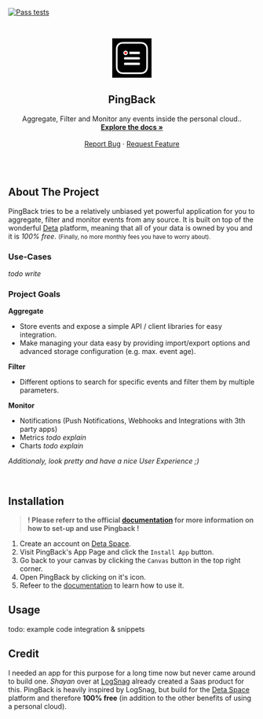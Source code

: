 [![Pass tests](https://github.com/MaximilianHeidenreich/PingBack/actions/workflows/on-pll-request.yml/badge.svg?branch=main)](https://github.com/MaximilianHeidenreich/PingBack/actions/workflows/on-pll-request.yml)

<!-- PROJECT LOGO -->
<br />
<p align="center">
  <a href="https://github.com/MaximilianHeidenreich/PingBack">
    <img src="https://github.com/MaximilianHeidenreich/PingBack/blob/main/assets/logo/v1_pingback-logo_ios@1024.png?raw=true" alt="PingBack Logo" width="80" height="80">
  </a>

<h2 align="center">PingBack</h2>

<p align="center">
    Aggregate, Filter and Monitor any events inside the personal cloud.</a>.
    <br />
    <a href="https://maximilianheidenreich.gitbook.io/pingback/"><strong>Explore the docs »</strong></a>
    <br />
    <br />
    <a href="https://github.com/MaximilianHeidenreich/PingBack/issues">Report Bug</a>
    ·
    <a href="https://github.com/MaximilianHeidenreich/PingBack/issues">Request Feature</a>
  </p>
</p>

<br><br>

<!-- ABOUT THE PROJECT -->

## About The Project

PingBack tries to be a relatively unbiased yet powerful application for you to aggregate, filter and monitor events from any source. It is built on top of the wonderful [Deta](https://deta.space) platform, meaning that all of your data is owned by you and it is *100% free*. <small>(Finally, no more monthly fees you have to worry about).</small>

### Use-Cases

*todo write*

### Project Goals

**Aggregate**
- Store events and expose a simple API / client libraries for easy integration.
- Make managing your data easy by providing import/export options and advanced storage configuration (e.g. max. event age).

**Filter**
- Different options to search for specific events and filter them by multiple parameters.

**Monitor**
- Notifications (Push Notifications, Webhooks and Integrations with 3th party apps)
- Metrics *todo explain*
- Charts *todo explain*

*Additionaly, look pretty and have a nice User Experience ;)*

<br>

<!-- Installation -->

## Installation

> **! Please referr to the official [documentation](https://maximilianheidenreich.gitbook.io/pingback/) for more information on how to set-up and use Pingback !**

1. Create an account on [Deta Space](https://deta.space).
2. Visit PingBack's App Page and click the `Install App` button.
3. Go back to your canvas by clicking the `Canvas` button in the top right corner.
4. Open PingBack by clicking on it's icon.
5. Refeer to the [documentation](https://maximilianheidenreich.gitbook.io/pingback/) to learn how to use it.

<!-- USAGE -->

## Usage

todo: example code integration & snippets

<!-- CREDIT -->

## Credit

I needed an app for this purpose for a long time now but never came around to build one.
*Shayan* over at [LogSnag](https://logsnag.com) already created a Saas product for this.
PingBack is heavily inspired by LogSnag, but build for the [Deta Space](https://deta.space) 
platform and therefore **100% free** (in addition to the other benefits of using a personal cloud).
